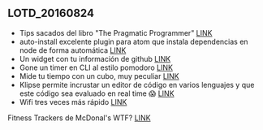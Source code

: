 ## LOTD_20160824

- Tips sacados del libro "The Pragmatic Programmer" [LINK](https://pragprog.com/the-pragmatic-programmer/extracts/tips)
- auto-install excelente plugin para atom que instala dependencias en node de forma automática [LINK](https://www.npmjs.com/package/auto-install)
- Un widget con tu información de github [LINK](https://github.com/surbhioberoi/github-widget)
- Gone un timer en CLI al estilo pomodoro [LINK](https://github.com/guillaumebreton/gone)
- Mide tu tiempo con un cubo, muy peculiar [LINK](http://gettimeflip.com/)
- Klipse permite incrustar un editor de código en varios lenguajes y que este código sea evaluado en real time 😱 [LINK](https://github.com/viebel/klipse)
- Wifi tres veces más rápido [LINK](http://www.msn.com/en-us/news/technology/mit-scientists-develop-groundbreaking-new-wifi-thats-three-times-faster/ar-BBw0beS?li=BBnbcA1)

Fitness Trackers de McDonal's WTF? [LINK](http://arstechnica.com/science/2016/08/mcdonalds-recalls-happy-meal-fitness-trackers-after-they-injure-kids/)
